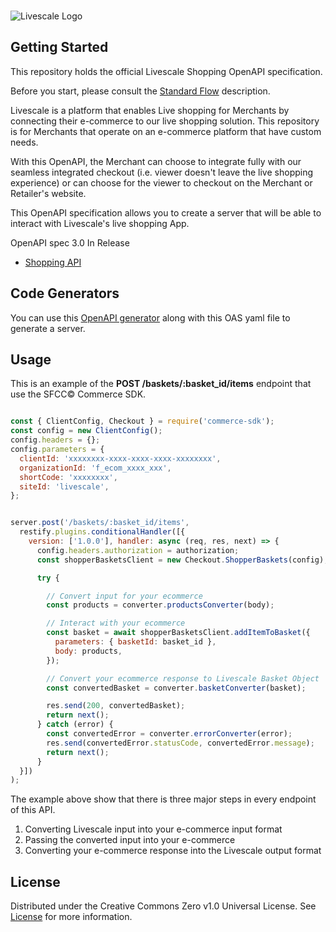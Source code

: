 <!-- PROJECT LOGO -->
<br />
<p align="left">
  <img src="https://www.livescale.tv/wp-content/uploads/2020/11/Livescale-Horizontal-Logo-1.png" alt="Livescale Logo">
</p>

<!-- GETTING STARTED -->
## Getting Started
This repository holds the official Livescale Shopping OpenAPI specification.

Before you start, please consult the [Standard Flow](BASIC_FLOW.md) description.

Livescale is a platform that enables Live shopping for Merchants by connecting their e-commerce to our live shopping solution. This repository is for Merchants that operate on an e-commerce platform that have custom needs.

With this OpenAPI, the Merchant can choose to integrate fully with our seamless integrated checkout (i.e. viewer doesn't leave the live shopping experience) or can choose for the viewer to checkout on the Merchant or Retailer's website.

This OpenAPI specification allows you to create a server that will be able to interact with Livescale's live shopping App.

OpenAPI spec 3.0 In Release

* [Shopping API](https://github.com/livescale/open-api/blob/main/livescale-shopping-api.yml)

## Code Generators

You can use this [OpenAPI generator](https://editor.swagger.io/) along with this OAS yaml file to generate a server. 

<!-- USAGE EXAMPLES -->
## Usage

This is an example of the **POST /baskets/:basket_id/items** endpoint that use the SFCC© Commerce SDK.

```javascript

const { ClientConfig, Checkout } = require('commerce-sdk');
const config = new ClientConfig();
config.headers = {};
config.parameters = {
  clientId: 'xxxxxxxx-xxxx-xxxx-xxxx-xxxxxxxx',
  organizationId: 'f_ecom_xxxx_xxx',
  shortCode: 'xxxxxxxx',
  siteId: 'livescale',
};


server.post('/baskets/:basket_id/items',
  restify.plugins.conditionalHandler([{
    version: ['1.0.0'], handler: async (req, res, next) => {
      config.headers.authorization = authorization;
      const shopperBasketsClient = new Checkout.ShopperBaskets(config);

      try {

        // Convert input for your ecommerce
        const products = converter.productsConverter(body);

        // Interact with your ecommerce
        const basket = await shopperBasketsClient.addItemToBasket({
          parameters: { basketId: basket_id },
          body: products,
        });

        // Convert your ecommerce response to Livescale Basket Object
        const convertedBasket = converter.basketConverter(basket);

        res.send(200, convertedBasket);
        return next();
      } catch (error) {
        const convertedError = converter.errorConverter(error);
        res.send(convertedError.statusCode, convertedError.message);
        return next();
      }
  }])
);
```

The example above show that there is three major steps in every endpoint of this API. 

1. Converting Livescale input into your e-commerce input format
2. Passing the converted input into your e-commerce
3. Converting your e-commerce response into the Livescale output format

<!-- ROADMAP -->

<!-- LICENSE -->
## License

Distributed under the Creative Commons Zero v1.0 Universal License. See [License](LICENSE) for more information.

